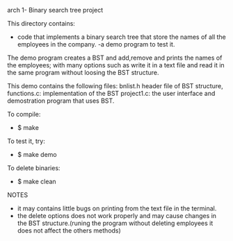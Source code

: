 arch 1- Binary search tree project

This directory contains:

- code that implements a binary search tree that store the names of all
the employees in the company.
-a demo program to test it.

The demo program creates a BST and add,remove and prints the names of the employees; with many options such as write it in a text file and read it in the same program without loosing the BST structure.

This demo contains the following files: bnlist.h header file of BST structure, functions.c: implementation of the BST project1.c: the user interface and demostration program that uses BST.


To compile:

 - $ make

To test it, try:

 - $ make demo

To delete binaries:

- $ make clean

NOTES
- it may contains little bugs on printing from the text file in the terminal.
- the delete options does not work properly and may cause changes in the BST structure.(runing the program without deleting employees it does not affect the others methods)
